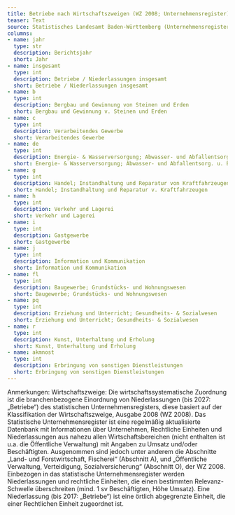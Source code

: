 ```yaml
---
title: Betriebe nach Wirtschaftszweigen (WZ 2008; Unternehmensregister)
teaser: Text
source: Statistisches Landesamt Baden-Württemberg (Unternehmensregister)
columns:
- name: jahr
  type: str
  description: Berichtsjahr
  short: Jahr
- name: insgesamt
  type: int
  description: Betriebe / Niederlassungen insgesamt
  short: Betriebe / Niederlassungen insgesamt
- name: b
  type: int
  description: Bergbau und Gewinnung von Steinen und Erden
  short: Bergbau und Gewinnung v. Steinen und Erden
- name: c
  type: int
  description: Verarbeitendes Gewerbe
  short: Verarbeitendes Gewerbe
- name: de
  type: int
  description: Energie- & Wasserversorgung; Abwasser- und Abfallentsorg. u. Beseitigung v. Umweltverschm.
  short: Energie- & Wasserversorgung; Abwasser- und Abfallentsorg. u. Beseitigung v. Umweltverschm.
- name: g
  type: int
  description: Handel; Instandhaltung und Reparatur von Kraftfahrzeugen
  short: Handel; Instandhaltung und Reparatur v. Kraftfahrzeugen
- name: h
  type: int
  description: Verkehr und Lagerei
  short: Verkehr und Lagerei
- name: i
  type: int
  description: Gastgewerbe
  short: Gastgewerbe
- name: j
  type: int
  description: Information und Kommunikation
  short: Information und Kommunikation
- name: fl
  type: int
  description: Baugewerbe; Grundstücks- und Wohnungswesen
  short: Baugewerbe; Grundstücks- und Wohnungswesen
- name: pq
  type: int
  description: Erziehung und Unterricht; Gesundheits- & Sozialwesen
  short: Erziehung und Unterricht; Gesundheits- & Sozialwesen
- name: r
  type: int
  description: Kunst, Unterhaltung und Erholung
  short: Kunst, Unterhaltung und Erholung
- name: akmnost
  type: int
  description: Erbringung von sonstigen Dienstleistungen
  short: Erbringung von sonstigen Dienstleistungen
---
```

Anmerkungen: 
Wirtschaftszweige: Die wirtschaftssystematische Zuordnung ist die branchenbezogene Einordnung von Niederlassungen (bis 2027: „Betriebe“) des statistischen Unternehmensregisters, diese basiert auf der Klassifikation der Wirtschaftszweige, Ausgabe 2008 (WZ 2008).
Das Statistische Unternehmensregister ist eine regelmäßig aktualisierte Datenbank mit Informationen über Unternehmen, Rechtliche Einheiten und Niederlassungen aus nahezu allen Wirtschaftsbereichen (nicht enthalten ist u.a. die Öffentliche Verwaltung) mit Angaben zu Umsatz und/oder Beschäftigten. Ausgenommen sind jedoch unter anderem die Abschnitte „Land- und Forstwirtschaft, Fischerei“ (Abschnitt A), und „Öffentliche Verwaltung, Verteidigung, Sozialversicherung“ (Abschnitt O), der WZ 2008. Einbezogen in das statistische Unternehmensregister werden Niederlassungen und rechtliche Einheiten, die einen bestimmten Relevanz-Schwelle überschreiten (mind. 1 sv Beschäftigten, Höhe Umsatz).
Eine Niederlassung (bis 2017: „Betriebe“) ist eine örtlich abgegrenzte Einheit, die einer Rechtlichen Einheit zugeordnet ist.
